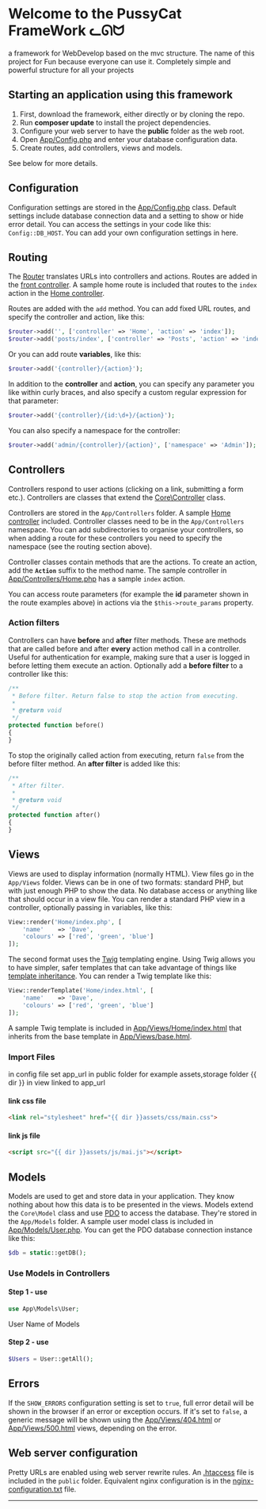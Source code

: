 # Welcome to the PussyCat FrameWork ᓚᘏᗢ


a framework for WebDevelop based on the mvc structure.
The name of this project for Fun because everyone can use it. Completely simple and powerful structure for all your projects

## Starting an application using this framework

1. First, download the framework, either directly or by cloning the repo.
1. Run **composer update** to install the project dependencies.
1. Configure your web server to have the **public** folder as the web root.
1. Open [App/Config.php](https://github.com/Masihgh/pussycat/App/Config.php) and enter your database configuration data.
1. Create routes, add controllers, views and models.

See below for more details.

## Configuration

Configuration settings are stored in the [App/Config.php](https://github.com/Masihgh/pussycat/App/Config.php) class. Default settings include database connection data and a setting to show or hide error detail. You can access the settings in your code like this: `Config::DB_HOST`. You can add your own configuration settings in here.

## Routing

The [Router](Core/Router.php) translates URLs into controllers and actions. Routes are added in the [front controller](https://github.com/Masihgh/pussycat/public/index.php). A sample home route is included that routes to the `index` action in the [Home controller](https://github.com/Masihgh/pussycat/App/Controllers/Home.php).

Routes are added with the `add` method. You can add fixed URL routes, and specify the controller and action, like this:

```php
$router->add('', ['controller' => 'Home', 'action' => 'index']);
$router->add('posts/index', ['controller' => 'Posts', 'action' => 'index']);
```

Or you can add route **variables**, like this:

```php
$router->add('{controller}/{action}');
```

In addition to the **controller** and **action**, you can specify any parameter you like within curly braces, and also specify a custom regular expression for that parameter:

```php
$router->add('{controller}/{id:\d+}/{action}');
```

You can also specify a namespace for the controller:

```php
$router->add('admin/{controller}/{action}', ['namespace' => 'Admin']);
```

## Controllers

Controllers respond to user actions (clicking on a link, submitting a form etc.). Controllers are classes that extend the [Core\Controller](https://github.com/Masihgh/pussycat/Core/Controller.php) class.

Controllers are stored in the `App/Controllers` folder. A sample [Home controller](https://github.com/Masihgh/pussycat/App/Controllers/Home.php) included. Controller classes need to be in the `App/Controllers` namespace. You can add subdirectories to organise your controllers, so when adding a route for these controllers you need to specify the namespace (see the routing section above).

Controller classes contain methods that are the actions. To create an action, add the **`Action`** suffix to the method name. The sample controller in [App/Controllers/Home.php](https://github.com/Masihgh/pussycat/App/Controllers/Home.php) has a sample `index` action.

You can access route parameters (for example the **id** parameter shown in the route examples above) in actions via the `$this->route_params` property.

### Action filters

Controllers can have **before** and **after** filter methods. These are methods that are called before and after **every** action method call in a controller. Useful for authentication for example, making sure that a user is logged in before letting them execute an action. Optionally add a **before filter** to a controller like this:

```php
/**
 * Before filter. Return false to stop the action from executing.
 *
 * @return void
 */
protected function before()
{
}
```

To stop the originally called action from executing, return `false` from the before filter method. An **after filter** is added like this:

```php
/**
 * After filter.
 *
 * @return void
 */
protected function after()
{
}
```

## Views

Views are used to display information (normally HTML). View files go in the `App/Views` folder. Views can be in one of two formats: standard PHP, but with just enough PHP to show the data. No database access or anything like that should occur in a view file. You can render a standard PHP view in a controller, optionally passing in variables, like this:

```php
View::render('Home/index.php', [
    'name'    => 'Dave',
    'colours' => ['red', 'green', 'blue']
]);
```

The second format uses the [Twig](https://twig.symfony.com/) templating engine. Using Twig allows you to have simpler, safer templates that can take advantage of things like [template inheritance](https://twig.symfony.com/doc/templates.html#template-inheritance). You can render a Twig template like this:

```php
View::renderTemplate('Home/index.html', [
    'name'    => 'Dave',
    'colours' => ['red', 'green', 'blue']
]);
```

A sample Twig template is included in [App/Views/Home/index.html](https://github.com/Masihgh/pussycat/App/Views/Home/index.html) that inherits from the base template in [App/Views/base.html](App/Views/base.html).

### Import Files
in config file set app_url
in public folder for example assets,storage folder
{{ dir }} in view linked to app_url
#### link css file
```html
<link rel="stylesheet" href="{{ dir }}assets/css/main.css">
```
#### link js file
```html
<script src="{{ dir }}assets/js/mai.js"></script>
```

## Models

Models are used to get and store data in your application. They know nothing about how this data is to be presented in the views. Models extend the `Core\Model` class and use [PDO](http://php.net/manual/en/book.pdo.php) to access the database. They're stored in the `App/Models` folder. A sample user model class is included in [App/Models/User.php](https://github.com/Masihgh/pussycat/App/Models/User.php). You can get the PDO database connection instance like this:

```php
$db = static::getDB();
```
### Use Models in Controllers
#### Step 1 - use
```php
use App\Models\User;
```
User Name of Models
#### Step 2 - use
```php
$Users = User::getAll();
```
## Errors

If the `SHOW_ERRORS` configuration setting is set to `true`, full error detail will be shown in the browser if an error or exception occurs. If it's set to `false`, a generic message will be shown using the [App/Views/404.html](https://github.com/Masihgh/pussycat/App/Views/404.html) or [App/Views/500.html](https://github.com/Masihgh/pussycat/App/Views/500.html) views, depending on the error.

## Web server configuration

Pretty URLs are enabled using web server rewrite rules. An [.htaccess](https://github.com/Masihgh/pussycat/public/.htaccess) file is included in the `public` folder. Equivalent nginx configuration is in the [nginx-configuration.txt](https://github.com/Masihgh/pussycat/nginx-configuration.txt) file.

---

